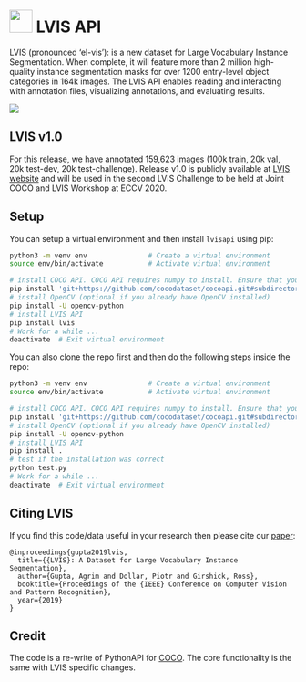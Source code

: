 # <img src="images/lvis_icon.svg" height="40"> LVIS API


LVIS (pronounced ‘el-vis’): is a new dataset for Large Vocabulary Instance Segmentation.
When complete, it will feature more than 2 million high-quality instance segmentation masks for over 1200 entry-level object categories in 164k images. The LVIS API enables reading and interacting with annotation files, visualizing annotations, and evaluating results.

<img src="images/examples.png"/>

## LVIS v1.0

For this release, we have annotated 159,623 images (100k train, 20k val, 20k test-dev, 20k test-challenge). Release v1.0 is publicly available at [LVIS website](http://www.lvisdataset.org) and will be used in the second LVIS Challenge to be held at Joint COCO and LVIS Workshop at ECCV 2020.

## Setup
You can setup a virtual environment and then install `lvisapi` using pip:

```bash
python3 -m venv env               # Create a virtual environment
source env/bin/activate           # Activate virtual environment

# install COCO API. COCO API requires numpy to install. Ensure that you installed numpy.
pip install 'git+https://github.com/cocodataset/cocoapi.git#subdirectory=PythonAPI'
# install OpenCV (optional if you already have OpenCV installed)
pip install -U opencv-python
# install LVIS API
pip install lvis
# Work for a while ...
deactivate  # Exit virtual environment
```

You can also clone the repo first and then do the following steps inside the repo:
```bash
python3 -m venv env               # Create a virtual environment
source env/bin/activate           # Activate virtual environment

# install COCO API. COCO API requires numpy to install. Ensure that you installed numpy.
pip install 'git+https://github.com/cocodataset/cocoapi.git#subdirectory=PythonAPI'
# install OpenCV (optional if you already have OpenCV installed)
pip install -U opencv-python
# install LVIS API
pip install .
# test if the installation was correct
python test.py
# Work for a while ...
deactivate  # Exit virtual environment
```
## Citing LVIS

If you find this code/data useful in your research then please cite our [paper](https://arxiv.org/abs/1908.03195):
```
@inproceedings{gupta2019lvis,
  title={{LVIS}: A Dataset for Large Vocabulary Instance Segmentation},
  author={Gupta, Agrim and Dollar, Piotr and Girshick, Ross},
  booktitle={Proceedings of the {IEEE} Conference on Computer Vision and Pattern Recognition},
  year={2019}
}
```

## Credit

The code is a re-write of PythonAPI for [COCO](https://github.com/cocodataset/cocoapi).
The core functionality is the same with LVIS specific changes.  
